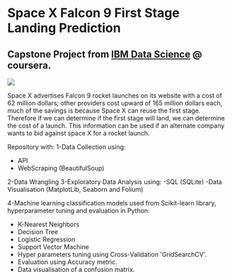 # Space X  Falcon 9 First Stage Landing Prediction

## Capstone Project from [IBM Data Science](https://www.coursera.org/professional-certificates/ibm-data-science/paidmedia?utm_medium=sem&utm_source=gg&utm_campaign=b2c_emea_ibm-data-science_ibm_ftcof_professional-certificates_px_dr_tt_gg_sem_pr_s1_en_m_hyb_25-04_xdp-exp&campaignid=22445700234&adgroupid=181170710787&device=c&keyword=ibm%20data%20science%20professional%20certificate&matchtype=p&network=g&devicemodel=&creativeid=724572967612&assetgroupid=&targetid=kwd-666806570842&extensionid=&placement=&gad_source=1&gbraid=0AAAAADdKX6YWaeyo2nne4RWGAPAJcrg0t&gclid=EAIaIQobChMIpMOK_a_ujAMV15NQBh1ShROTEAAYASAAEgLvafD_BwE) @ coursera.

![](https://cf-courses-data.s3.us.cloud-object-storage.appdomain.cloud/IBMDeveloperSkillsNetwork-DS0701EN-SkillsNetwork/api/Images/landing_1.gif)

Space X advertises Falcon 9 rocket launches on its website with a cost of 62 million dollars; other providers cost upward of 165 million dollars each, much of the savings is because Space X can reuse the first stage. Therefore if we can determine if the first stage will land, we can determine the cost of a launch. This information can be used if an alternate company wants to bid against space X for a rocket launch.

Repository with:
1-Data Collection using:
  - API
  - WebScraping (BeautifulSoup)

2-Data Wrangling
3-Exploratory Data Analysis using:
  -SQL (SQLite)
  -Data Visualisation (MatplotLib, Seaborn and Folium)

4-Machine learning classification models used from Scikit-learn library, hyperparameter tuning and evaluation in Python:
  - K-Nearest Neighbors
  - Decision Tree
  - Logistic Regression
  - Support Vector Machine
  - Hyper parameters tuning using Cross-Validation 'GridSearchCV'.
  - Evaluation using Accuracy metric.
  - Data visualisation of a confusion matrix.
